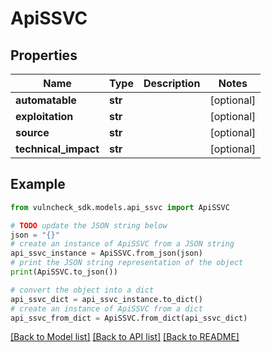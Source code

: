 # ApiSSVC


## Properties

Name | Type | Description | Notes
------------ | ------------- | ------------- | -------------
**automatable** | **str** |  | [optional] 
**exploitation** | **str** |  | [optional] 
**source** | **str** |  | [optional] 
**technical_impact** | **str** |  | [optional] 

## Example

```python
from vulncheck_sdk.models.api_ssvc import ApiSSVC

# TODO update the JSON string below
json = "{}"
# create an instance of ApiSSVC from a JSON string
api_ssvc_instance = ApiSSVC.from_json(json)
# print the JSON string representation of the object
print(ApiSSVC.to_json())

# convert the object into a dict
api_ssvc_dict = api_ssvc_instance.to_dict()
# create an instance of ApiSSVC from a dict
api_ssvc_from_dict = ApiSSVC.from_dict(api_ssvc_dict)
```
[[Back to Model list]](../README.md#documentation-for-models) [[Back to API list]](../README.md#documentation-for-api-endpoints) [[Back to README]](../README.md)


